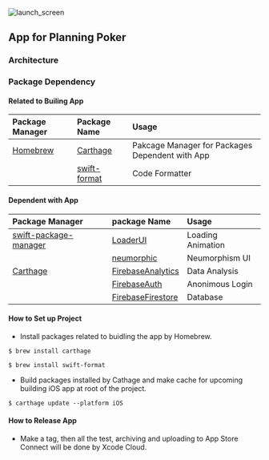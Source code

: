 ![launch_screen](https://user-images.githubusercontent.com/71208265/207891766-de36b235-937b-404b-8ef8-7f793f3f37e7.png)

## App for Planning Poker

### Architecture



### Package Dependency

#### Related to Builing App

| Package Manager             | Package Name                                          | Usage                                           |
| :-------------------------- | :---------------------------------------------------- | :---------------------------------------------- |
| [Homebrew](https://brew.sh) | [Carthage](https://github.com/Carthage/Carthage)      | Pakcage Manager for Packages Dependent with App |
|                             | [swift-format](https://github.com/apple/swift-format) | Code Formatter                                  |

#### Dependent with App

| Package Manager                                                         | package Name                                                      | Usage             |
| :---------------------------------------------------------------------- | :---------------------------------------------------------------- | :---------------- |
| [swift-package-manager](https://github.com/apple/swift-package-manager) | [LoaderUI](https://github.com/ninjaprox/LoaderUI)                 | Loading Animation |
|                                                                         | [neumorphic](https://github.com/costachung/neumorphic)            | Neumorphism UI    |
| [Carthage](https://github.com/Carthage/Carthage)                        | [FirebaseAnalytics](https://github.com/firebase/firebase-ios-sdk) | Data Analysis     |
|                                                                         | [FirebaseAuth](https://github.com/firebase/firebase-ios-sdk)      | Anonimous Login   |
|                                                                         | [FirebaseFirestore](https://github.com/firebase/firebase-ios-sdk) | Database          |

#### How to Set up Project

- Install packages related to buidling the app by Homebrew.

```
$ brew install carthage
```

```
$ brew install swift-format
```

- Build packages installed by Cathage and make cache for upcoming building iOS app at root of the project.

```
$ carthage update --platform iOS
```

#### How to Release App

- Make a tag, then all the test, archiving and uploading to App Store Connect will be done by Xcode Cloud.
